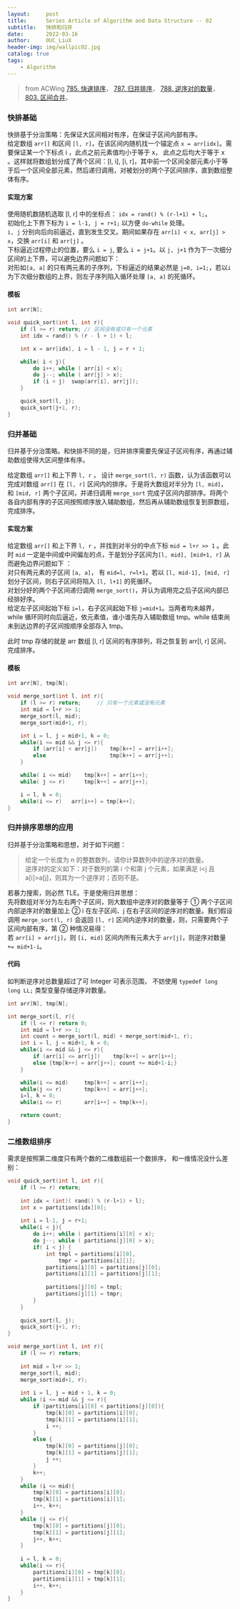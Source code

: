 ```yaml
---
layout:     post
title:      Series Article of Algorithm and Data Structure -- 02 
subtitle:   快排和归并     
date:       2022-03-16
author:     OUC_LiuX
header-img: img/wallpic02.jpg
catalog: true
tags:
    - Algorithm      
--- 
```


> from ACWing [785. 快速排序](https://www.acwing.com/problem/content/819/)， [787. 归并排序](https://www.acwing.com/problem/content/821/)， [788. 逆序对的数量](https://www.acwing.com/problem/content/790/)， [803. 区间合并](https://www.acwing.com/problem/content/805/)。          

### 快排基础        
快排基于分治策略：先保证大区间相对有序，在保证子区间内部有序。         
给定数组 `arr[]` 和区间 `[l, r]`，在该区间内随机找一个锚定点 `x = arr[idx]`。需要保证某一个下标点 i ，此点之前元素值均小于等于 x， 此点之后均大于等于 x 。这样就将数组划分成了两个区间：[l, i], [i, r]，其中前一个区间全部元素小于等于后一个区间全部元素，然后递归调用，对被划分的两个子区间排序，直到数组整体有序。           

#### 实现方案        

使用随机数随机选取 [l, r] 中的坐标点： `idx = rand() % (r-l+1) + l;`。            
初始化上下界下标为 `i = l-1, j = r+1;` 以方便 `do-while` 处理。             
`i, j` 分别向后向前逼近，直到发生交叉。期间如果存在 `arr[i] < x, arr[j] > x`，交换 `arr[i]` 和 `arr[j]` 。          
下标逼近过程停止的位置，要么 `i = j`, 要么 `i = j+1`。以 `j, j+1` 作为下一次细分区间的上下界，可以避免边界问题如下：       
对形如`[a, a]` 的只有两元素的子序列，下标逼近的结果必然是 `j=0, i=1;`，若以`i` 为下次细分数组的上界，则左子序列陷入循环处理 `[a, a]` 的死循环。          


#### 模板           

```c++
int arr[N];

void quick_sort(int l, int r){
    if (l >= r) return; // 区间没有或只有一个元素         
    int idx = rand() % (r - l + 1) + l;

    int x = arr[idx], i = l - 1, j = r + 1;

    while( i < j){
        do i++; while ( arr[i] < x);
        do j--; while ( arr[j] > x);
        if (i < j)  swap(arr[i], arr[j]);
    }

    quick_sort(l, j);
    quick_sort(j+1, r);
}
```

### 归并基础           

归并基于分治策略。和快排不同的是，归并排序需要先保证子区间有序，再通过辅助数组使得大区间整体有序。                

给定数组 `arr[]` 和上下界 `l, r` ， 设计 `merge_sort(l, r)` 函数，认为该函数可以完成对数组 `arr[]` 在 `[l, r]` 区间内的排序。于是将大数组对半分为 `[l, mid]`， 和 `[mid, r]`  两个子区间，并递归调用 `merge_sort` 完成子区间内部排序。将两个各自内部有序的子区间按照顺序放入辅助数组，然后再从辅助数组恢复到原数组，完成排序。                  


#### 实现方案              

给定数组 `arr[]` 和上下界 `l, r` ，并找到对半分的中点下标 `mid = l+r >> 1` 。此时 `mid` 一定是中间或中间偏左的点，于是划分子区间为`[l, mid], [mid+1, r]` 从而避免边界问题如下 ：          
对只有两元素的子区间 `[a, a]`， 有 `mid=l, r=l+1`，若以 `[l, mid-1], [mid, r]` 划分子区间，则右子区间将陷入 `[l, l+1]` 的死循环。            
对划分好的两个子区间递归调用 `merge_sort()`，并认为调用完之后子区间内部已经排好序。        
给定左子区间起始下标 `i=l`，右子区间起始下标 `j=mid+1`。当两者均未越界，while 循环同时向后逼近，依元素值，谁小谁先存入辅助数组 tmp。while 结束尚未到达边界的子区间按顺序全部存入 tmp。
             
此时 tmp 存储的就是 arr 数组 [l, r] 区间的有序排列，将之恢复到 arr[l, r] 区间，完成排序。         

#### 模板         

```c++
int arr[N], tmp[N];

void merge_sort(int l, int r){
    if (l >= r) return;     // 只有一个元素或没有元素          
    int mid = l+r >> 1;
    merge_sort(l, mid);
    merge_sort(mid+1, r);

    int i = l, j = mid+1, k = 0;
    while(i <= mid && j <= r){
        if (arr[i] < arr[j])    tmp[k++] = arr[i++];
        else                    tmp[k++] = arr[j++];
    }

    while( i <= mid)    tmp[k++] = arr[i++];
    while( j <= r)      tmp[k++] = arr[j++];

    i = l, k = 0;
    while(i <= r)   arr[i++] = tmp[k++];
}
```

### 归并排序思想的应用            

归并基于分治策略和思想，对于如下问题：            

> 给定一个长度为 n 的整数数列，请你计算数列中的逆序对的数量。               
> 逆序对的定义如下：对于数列的第 i 个和第 j 个元素，如果满足 i<j 且 a[i]>a[j]，则其为一个逆序对；否则不是。            

若暴力搜索，则必然 TLE。于是使用归并思想：               
先将数组对半分为左右两个子区间，则大数组中逆序对的数量等于 ① 两个子区间内部逆序对的数量加上  ② i 在左子区间、j 在右子区间的逆序对的数量。我们假设调用 `merge_sort(l, r)` 会返回 `[l, r]` 区间内逆序对的数量，则，只需要两个子区间内部有序，第 ② 种情况易得：        
若 `arr[i] > arr[j]`，则 `[i, mid]` 区间内所有元素大于 `arr[j]`，则逆序对数量 `+= mid+1-i`。                

#### 代码            

如判断逆序对总数量超过了可 Integer 可表示范围， 不妨使用 `typedef long long LL;` 类型变量存储逆序对数量。          

```c++
int arr[N], tmp[N];

int merge_sort(l, r){
    if (l <= r) return 0;
    int mid = l+r >> 1;
    int count = merge_sort(l, mid) + merge_sort(mid+1, r);
    int i = l, j = mid+1, k = 0;
    while(i <= mid && j <= r){
        if (arr[i] <= arr[j])    tmp[k++] = arr[i++];
        else {tmp[k++] = arr[j++]; count += mid+1-i;}
    }

    while(i <= mid)     tmp[k++] = arr[i++];
    while(j <= r)       tmp[k++] = arr[j++];
    i=l, k = 0;
    while(i <= r)       arr[i++] = tmp[k++];

    return count;
}
```             

### 二维数组排序                    

需求是按照第二维度只有两个数的二维数组前一个数排序， 和一维情况没什么差别：          
```c++
void quick_sort(int l, int r){
    if (l >= r) return;
    
    int idx = (int)( rand() % (r-l+1) + l);
    int x = partitions[idx][0];
    
    int i = l-1, j = r+1;
    while(i < j){
        do i++; while ( partitions[i][0] < x);
        do j--; while ( partitions[j][0] > x);
        if( i < j) {
            int tmpl = partitions[i][0], 
                tmpr = partitions[i][1];
            partitions[i][0] = partitions[j][0];
            partitions[i][1] = partitions[j][1];
            
            partitions[j][0] = tmpl;
            partitions[j][1] = tmpr;
        }
    }
    
    quick_sort(l, j);
    quick_sort(j+1, r);
}

void merge_sort(int l, int r){
    if (l >= r) return;
    
    int mid = l+r >> 1;
    merge_sort(l, mid);
    merge_sort(mid+1, r);
    
    int i = l, j = mid + 1, k = 0;
    while (i <= mid && j <= r){
        if (partitions[i][0] < partitions[j][0]){
            tmp[k][0] = partitions[i][0];
            tmp[k][1] = partitions[i][1];
            i ++;
        }
        else {
            tmp[k][0] = partitions[j][0];
            tmp[k][1] = partitions[j][1];
            j ++;
        }
        k++;
    }
    while (i <= mid){
        tmp[k][0] = partitions[i][0];
        tmp[k][1] = partitions[i][1];
        i++, k++;
    }
    while (j <= r){
        tmp[k][0] = partitions[j][0];
        tmp[k][1] = partitions[j][1];
        j++, k++;
    }
    
    i = l, k = 0;
    while(i <= r){
        partitions[i][0] = tmp[k][0];
        partitions[i][1] = tmp[k][1];
        i++, k++;
    }
}
```
